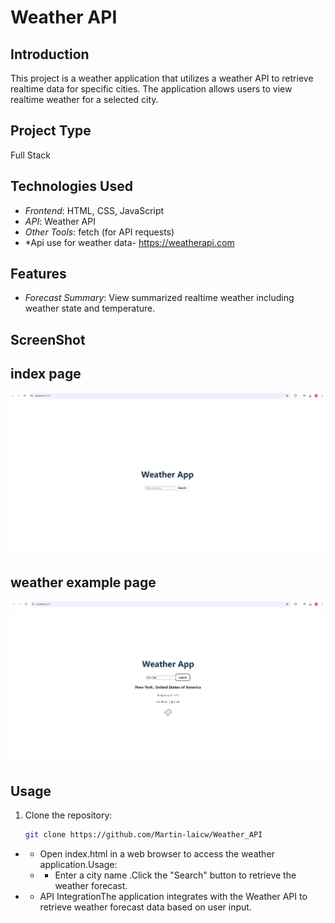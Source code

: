 # Weather API 

## Introduction
This project is a weather application that utilizes a weather API to retrieve realtime data for specific cities. The application allows users to view realtime weather for a selected city.

## Project Type
Full Stack

## Technologies Used

- *Frontend*: HTML, CSS, JavaScript
- *API*: Weather API
- *Other Tools*: fetch (for API requests)
- *Api use for weather data- https://weatherapi.com
## Features

- *Forecast Summary*: View summarized realtime weather including weather state and temperature.


## ScreenShot

 ## index page
   ![weather home page](https://github.com/Martin-laicw/Weather_API/blob/main/Index%20Page.png)

## weather example page
   ![weather example](https://github.com/Martin-laicw/Weather_API/blob/main/Weather%20Example.png)

## Usage

1. Clone the repository:

   ```bash
   git clone https://github.com/Martin-laicw/Weather_API


- * Open index.html in a web browser to access the weather application.Usage:


  - * Enter a city name .Click the "Search" button to retrieve the weather forecast.


- * API IntegrationThe application integrates with the Weather API to retrieve weather forecast data based on user input.

